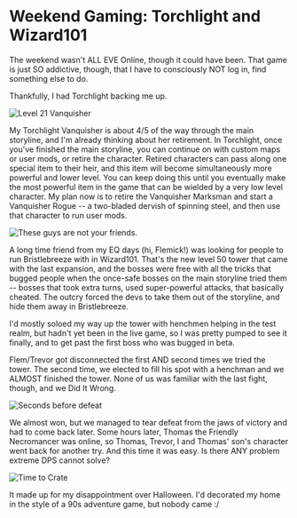 # Weekend Gaming: Torchlight and Wizard101

The weekend wasn't ALL EVE Online, though it could have been. That game is just SO addictive, though, that I have to consciously NOT log in, find something else to do.

Thankfully, I had Torchlight backing me up.

![Level 21 Vanquisher](http://westkarana.com/wp-content/uploads/2009/11/Torchlight-2009-11-01-10-48-21-22.jpg "Level 21 Vanquisher")

My Torchlight Vanquisher is about 4/5 of the way through the main storyline, and I'm already thinking about her retirement. In Torchlight, once you've finished the main storyline, you can continue on with custom maps or user mods, or retire the character. Retired characters can pass along one special item to their heir, and this item will become simultaneously more powerful and lower level. You can keep doing this until you eventually make the most powerful item in the game that can be wielded by a very low level character. My plan now is to retire the Vanquisher Marksman and start a Vanquisher Rogue -- a two-bladed dervish of spinning steel, and then use that character to run user mods.

![These guys are not your friends.](http://westkarana.com/wp-content/uploads/2009/11/torchlight.png "These guys are not your friends.")

A long time friend from my EQ days (hi, Flemick!) was looking for people to run Bristlebreeze with in Wizard101. That's the new level 50 tower that came with the last expansion, and the bosses were free with all the tricks that bugged people when the once-safe bosses on the main storyline tried them -- bosses that took extra turns, used super-powerful attacks, that basically cheated. The outcry forced the devs to take them out of the storyline, and hide them away in Bristlebreeze.

I'd mostly soloed my way up the tower with henchmen helping in the test realm, but hadn't yet been in the live game, so I was pretty pumped to see it finally, and to get past the first boss who was bugged in beta.

Flem/Trevor got disconnected the first AND second times we tried the tower. The second time, we elected to fill his spot with a henchman and we ALMOST finished the tower. None of us was familiar with the last fight, though, and we Did It Wrong.

![Seconds before defeat](http://westkarana.com/wp-content/uploads/2009/11/WizardGraphicalClient-2009-11-01-16-15-37-45.jpg "Seconds before defeat")

We almost won, but we managed to tear defeat from the jaws of victory and had to come back later. Some hours later, Thomas the Friendly Necromancer was online, so Thomas, Trevor, I and Thomas' son's character went back for another try. And this time it was easy. Is there ANY problem extreme DPS cannot solve?

![Time to Crate](http://westkarana.com/wp-content/uploads/2009/11/WizardGraphicalClient-2009-10-23-20-45-37-80.jpg "Time to Crate")

It made up for my disappointment over Halloween. I'd decorated my home in the style of a 90s adventure game, but nobody came :/

